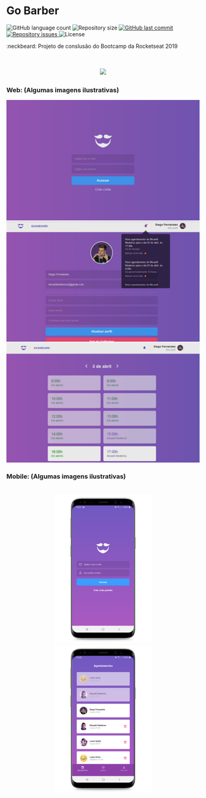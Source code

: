 # Go Barber
<p align="left">
  <img alt="GitHub language count" src="https://img.shields.io/github/languages/count/Relirk/gobarber">

  <img alt="Repository size" src="https://img.shields.io/github/repo-size/Relirk/gobarber">
  
  <a href="https://github.com/Relirk/gobarber/commits/master">
    <img alt="GitHub last commit" src="https://img.shields.io/github/last-commit/Relirk/gobarber">
  </a>

  <a href="https://github.com/Relirk/gobarber/issues">
    <img alt="Repository issues" src="https://img.shields.io/github/issues/Relirk/gobarber">
  </a>

  <img alt="License" src="https://img.shields.io/badge/license-MIT-brightgreen">
</p>

:neckbeard: Projeto de conslusão do Bootcamp da Rocketseat 2019

<h1 align="center">
<img src="https://raw.githubusercontent.com/MicaelliMedeiros/gobarber/master/mobile/.github/logo.png">
</h1>


### Web: (Algumas imagens ilustrativas)
![Web 1](./.github/assets/login.png)
![Web 2](./.github/assets/profile.png)
![Web 3](./.github/assets/appointment.png)

### Mobile: (Algumas imagens ilustrativas)
<h1 align="center">
<img src="./.github/assets/gobarber1.jpg" width="50%" height="50%" />

<img src="./.github/assets/gobarber2.jpg" width="50%" height="50%" />
</h1>
